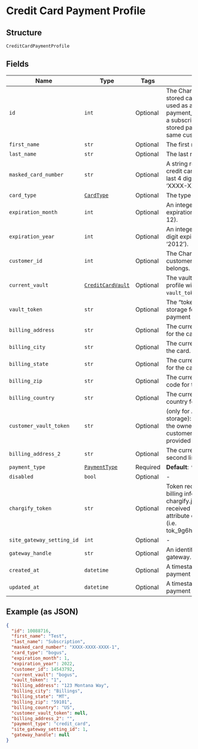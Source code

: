 
# Credit Card Payment Profile

## Structure

`CreditCardPaymentProfile`

## Fields

| Name | Type | Tags | Description |
|  --- | --- | --- | --- |
| `id` | `int` | Optional | The Chargify-assigned ID of the stored card. This value can be used as an input to payment_profile_id when creating a subscription, in order to re-use a stored payment profile for the same customer. |
| `first_name` | `str` | Optional | The first name of the card holder. |
| `last_name` | `str` | Optional | The last name of the card holder. |
| `masked_card_number` | `str` | Optional | A string representation of the credit card number with all but the last 4 digits masked with X’s (i.e. ‘XXXX-XXXX-XXXX-1234’). |
| `card_type` | [`CardType`](../../doc/models/card-type.md) | Optional | The type of card used. |
| `expiration_month` | `int` | Optional | An integer representing the expiration month of the card(1 – 12). |
| `expiration_year` | `int` | Optional | An integer representing the 4-digit expiration year of the card(i.e. ‘2012’). |
| `customer_id` | `int` | Optional | The Chargify-assigned id for the customer record to which the card belongs. |
| `current_vault` | [`CreditCardVault`](../../doc/models/credit-card-vault.md) | Optional | The vault that stores the payment profile with the provided `vault_token`. Use `bogus` for testing. |
| `vault_token` | `str` | Optional | The “token” provided by your vault storage for an already stored payment profile. |
| `billing_address` | `str` | Optional | The current billing street address for the card. |
| `billing_city` | `str` | Optional | The current billing address city for the card. |
| `billing_state` | `str` | Optional | The current billing address state for the card. |
| `billing_zip` | `str` | Optional | The current billing address zip code for the card. |
| `billing_country` | `str` | Optional | The current billing address country for the card. |
| `customer_vault_token` | `str` | Optional | (only for Authorize.Net CIM storage): the customerProfileId for the owner of the customerPaymentProfileId provided as the vault_token. |
| `billing_address_2` | `str` | Optional | The current billing street address, second line, for the card. |
| `payment_type` | [`PaymentType`](../../doc/models/payment-type.md) | Required | **Default**: `'credit_card'` |
| `disabled` | `bool` | Optional | - |
| `chargify_token` | `str` | Optional | Token received after sending billing information using chargify.js. This token will only be received if passed as a sole attribute of credit_card_attributes (i.e. tok_9g6hw85pnpt6knmskpwp4ttt) |
| `site_gateway_setting_id` | `int` | Optional | - |
| `gateway_handle` | `str` | Optional | An identifier of connected gateway. |
| `created_at` | `datetime` | Optional | A timestamp indicating when this payment profile was created |
| `updated_at` | `datetime` | Optional | A timestamp indicating when this payment profile was last updated |

## Example (as JSON)

```json
{
  "id": 10088716,
  "first_name": "Test",
  "last_name": "Subscription",
  "masked_card_number": "XXXX-XXXX-XXXX-1",
  "card_type": "bogus",
  "expiration_month": 1,
  "expiration_year": 2022,
  "customer_id": 14543792,
  "current_vault": "bogus",
  "vault_token": "1",
  "billing_address": "123 Montana Way",
  "billing_city": "Billings",
  "billing_state": "MT",
  "billing_zip": "59101",
  "billing_country": "US",
  "customer_vault_token": null,
  "billing_address_2": "",
  "payment_type": "credit_card",
  "site_gateway_setting_id": 1,
  "gateway_handle": null
}
```

